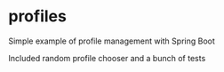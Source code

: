 # profiles
Simple example of profile management with Spring Boot

Included random profile chooser and a bunch of tests
